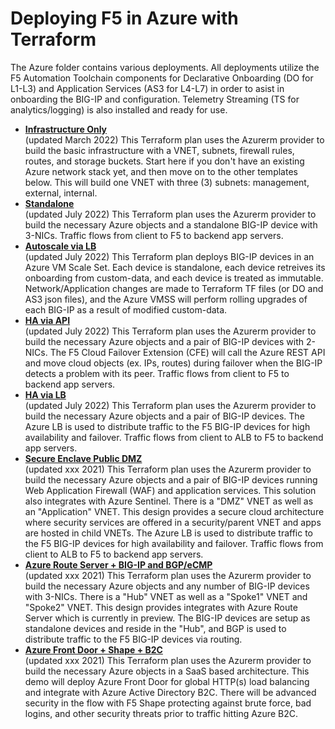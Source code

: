 # Deploying F5 in Azure with Terraform
The Azure folder contains various deployments. All deployments utilize the F5 Automation Toolchain components for Declarative Onboarding (DO for L1-L3) and Application Services (AS3 for L4-L7) in order to asist in onboarding the BIG-IP and configuration. Telemetry Streaming (TS for analytics/logging) is also installed and ready for use.

  - **[Infrastructure Only](Infrastructure-only)** <br> (updated March 2022) This Terraform plan uses the Azurerm provider to build the basic infrastructure with a VNET, subnets, firewall rules, routes, and storage buckets. Start here if you don't have an existing Azure network stack yet, and then move on to the other templates below. This will build one VNET with three (3) subnets: management, external, internal.
  - **[Standalone](Standalone)** <br> (updated July 2022) This Terraform plan uses the Azurerm provider to build the necessary Azure objects and a standalone BIG-IP device with 3-NICs. Traffic flows from client to F5 to backend app servers.
  - **[Autoscale via LB](Autoscale_via_lb)** <br> (updated July 2022) This Terraform plan deploys BIG-IP devices in an Azure VM Scale Set. Each device is standalone, each device retreives its onboarding from custom-data, and each device is treated as immutable. Network/Application changes are made to Terraform TF files (or DO and AS3 json files), and the Azure VMSS will perform rolling upgrades of each BIG-IP as a result of modified custom-data.
  - **[HA via API](HA_via_api)** <br> (updated July 2022) This Terraform plan uses the Azurerm provider to build the necessary Azure objects and a pair of BIG-IP devices with 2-NICs. The F5 Cloud Failover Extension (CFE) will call the Azure REST API and move cloud objects (ex. IPs, routes) during failover when the BIG-IP detects a problem with its peer. Traffic flows from client to F5 to backend app servers.
  - **[HA via LB](HA_via_lb)** <br> (updated July 2022) This Terraform plan uses the Azurerm provider to build the necessary Azure objects and a pair of BIG-IP devices. The Azure LB is used to distribute traffic to the F5 BIG-IP devices for high availability and failover. Traffic flows from client to ALB to F5 to backend app servers.
  - **[Secure Enclave Public DMZ](Secure_Enclave_Public_DMZ)** <br> (updated xxx 2021) This Terraform plan uses the Azurerm provider to build the necessary Azure objects and a pair of BIG-IP devices running Web Application Firewall (WAF) and application services. This solution also integrates with Azure Sentinel. There is a "DMZ" VNET as well as an "Application" VNET. This design provides a secure cloud architecture where security services are offered in a security/parent VNET and apps are hosted in child VNETs. The Azure LB is used to distribute traffic to the F5 BIG-IP devices for high availability and failover. Traffic flows from client to ALB to F5 to backend app servers.
  - **[Azure Route Server + BIG-IP and BGP/eCMP](Route_Server)** <br> (updated xxx 2021) This Terraform plan uses the Azurerm provider to build the necessary Azure objects and any number of BIG-IP devices with 3-NICs. There is a "Hub" VNET as well as a "Spoke1" VNET and "Spoke2" VNET. This design provides integrates with Azure Route Server which is currently in preview. The BIG-IP devices are setup as standalone devices and reside in the "Hub", and BGP is used to distribute traffic to the F5 BIG-IP devices via routing.
  - **[Azure Front Door + Shape + B2C](Front_Door_B2C)** <br> (updated xxx 2021) This Terraform plan uses the Azurerm provider to build the necessary Azure objects in a SaaS based architecture. This demo will deploy Azure Front Door for global HTTP(s) load balancing and integrate with Azure Active Directory B2C. There will be advanced security in the flow with F5 Shape protecting against brute force, bad logins, and other security threats prior to traffic hitting Azure B2C.
